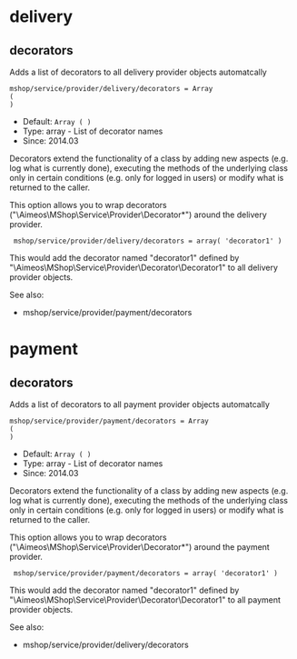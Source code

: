 
# delivery
## decorators

Adds a list of decorators to all delivery provider objects automatcally

```
mshop/service/provider/delivery/decorators = Array
(
)
```

* Default: `Array
(
)
`
* Type: array - List of decorator names
* Since: 2014.03

Decorators extend the functionality of a class by adding new aspects
(e.g. log what is currently done), executing the methods of the underlying
class only in certain conditions (e.g. only for logged in users) or
modify what is returned to the caller.

This option allows you to wrap decorators
("\Aimeos\MShop\Service\Provider\Decorator\*") around the delivery provider.

```
 mshop/service/provider/delivery/decorators = array( 'decorator1' )
```

This would add the decorator named "decorator1" defined by
"\Aimeos\MShop\Service\Provider\Decorator\Decorator1" to all delivery provider
objects.

See also:

* mshop/service/provider/payment/decorators

# payment
## decorators

Adds a list of decorators to all payment provider objects automatcally

```
mshop/service/provider/payment/decorators = Array
(
)
```

* Default: `Array
(
)
`
* Type: array - List of decorator names
* Since: 2014.03

Decorators extend the functionality of a class by adding new aspects
(e.g. log what is currently done), executing the methods of the underlying
class only in certain conditions (e.g. only for logged in users) or
modify what is returned to the caller.

This option allows you to wrap decorators
("\Aimeos\MShop\Service\Provider\Decorator\*") around the payment provider.

```
 mshop/service/provider/payment/decorators = array( 'decorator1' )
```

This would add the decorator named "decorator1" defined by
"\Aimeos\MShop\Service\Provider\Decorator\Decorator1" to all payment provider
objects.

See also:

* mshop/service/provider/delivery/decorators